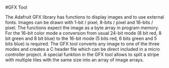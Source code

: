 #GFX Tool

  The Adafruit GFX library has functions to display images and to use external fonts.
  Images can be drawn with 1-bit / pixel, 8-bits / pixel and 16-bits / pixel. The functions expect the image as a byte array in program memory. For the 16-bit color mode a conversion from usual 24-bit mode (8 bit red, 8 bit green and 8 bit blue) to the 16-bit mode (5 bits red, 6 bits green and 5 bits blue) is required. The GFX tool converts any image to one of the three modes and creates a C header file which can be direct included in a micro controller project. A special funktion in the GFX tool allows to split a stripe with multiple tiles with the same size into an array of image arrays.
  
